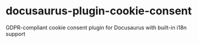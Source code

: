 # docusaurus-plugin-cookie-consent
GDPR-compliant cookie consent plugin for Docusaurus with built-in i18n support
